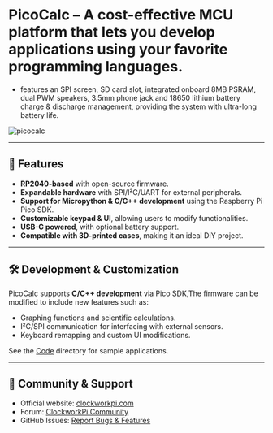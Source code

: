 # PicoCalc – A cost-effective MCU platform that lets you develop applications using your favorite programming languages.

- features an SPI screen, SD card slot, integrated onboard 8MB PSRAM, dual PWM speakers, 3.5mm phone jack and 18650 lithium battery charge & discharge management, providing the system with ultra-long battery life.  

![picocalc](https://github.com/clockworkpi/PicoCalc/blob/master/wiki/PicoCalc.png)


---

## 📌 Features
- **RP2040-based** with open-source firmware.
- **Expandable hardware** with SPI/I²C/UART for external peripherals.
- **Support for Micropython & C/C++ development** using the Raspberry Pi Pico SDK.
- **Customizable keypad & UI**, allowing users to modify functionalities.
- **USB-C powered**, with optional battery support.
- **Compatible with 3D-printed cases**, making it an ideal DIY project.

---
## 🛠 Development & Customization  

PicoCalc supports **C/C++ development** via Pico SDK,The firmware can be modified to include new features such as:

- Graphing functions and scientific calculations.
- I²C/SPI communication for interfacing with external sensors.
- Keyboard remapping and custom UI modifications. 


See the [Code](https://github.com/clockworkpi/PicoCalc/tree/master/Code) directory for sample applications.

---

## 📢 Community & Support  
- Official website: [clockworkpi.com](https://forum.clockworkpi.com/)
- Forum: [ClockworkPi Community](https://forum.clockworkpi.com/)
- GitHub Issues: [Report Bugs & Features](https://github.com/clockworkpi/PicoCalc/issues)


